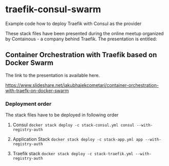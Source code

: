 # traefik-consul-swarm
Example code how to deploy Traefik with Consul as the provider

These stack files have been presented during the online meetup organized by Containous - a company behind Traefik. The presentation is entitled:

## Container Orchestration with Traefik based on Docker Swarm

The link to the presentation is available here.

<https://www.slideshare.net/jakubhajekcometari/container-orchestration-with-traefk-on-docker-swarm>

### Deployment order

The stack files have to be deployed in following order

1.  Consul
```docker stack deploy -c stack-consul.yml consul --with-registry-auth```

2. Application Stack
```docker stack deploy -c stack-app.yml app --with-registry-auth```

3. Traefik stack
```docker stack deploy -c stack-traefik.yml --with-registry-auth```